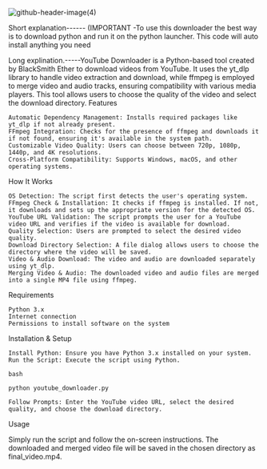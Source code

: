 
![github-header-image(4)](https://github.com/user-attachments/assets/8b971df7-1a18-4468-98c5-2a3744d99785)



Short explanation------ (IMPORTANT -To use this downloader the best way is to download python and run it on the python launcher. This code will auto install anything you need

Long explination.-----YouTube Downloader is a Python-based tool created by BlackSmith Ether to download videos from YouTube. It uses the yt_dlp library to handle video extraction and download, while ffmpeg is employed to merge video and audio tracks, ensuring compatibility with various media players. This tool allows users to choose the quality of the video and select the download directory.
Features

    Automatic Dependency Management: Installs required packages like yt_dlp if not already present.
    FFmpeg Integration: Checks for the presence of ffmpeg and downloads it if not found, ensuring it's available in the system path.
    Customizable Video Quality: Users can choose between 720p, 1080p, 1440p, and 4K resolutions.
    Cross-Platform Compatibility: Supports Windows, macOS, and other operating systems.

How It Works

    OS Detection: The script first detects the user's operating system.
    FFmpeg Check & Installation: It checks if ffmpeg is installed. If not, it downloads and sets up the appropriate version for the detected OS.
    YouTube URL Validation: The script prompts the user for a YouTube video URL and verifies if the video is available for download.
    Quality Selection: Users are prompted to select the desired video quality.
    Download Directory Selection: A file dialog allows users to choose the directory where the video will be saved.
    Video & Audio Download: The video and audio are downloaded separately using yt_dlp.
    Merging Video & Audio: The downloaded video and audio files are merged into a single MP4 file using ffmpeg.

Requirements

    Python 3.x
    Internet connection
    Permissions to install software on the system

Installation & Setup

    Install Python: Ensure you have Python 3.x installed on your system.
    Run the Script: Execute the script using Python.

    bash

    python youtube_downloader.py

    Follow Prompts: Enter the YouTube video URL, select the desired quality, and choose the download directory.

Usage

Simply run the script and follow the on-screen instructions. The downloaded and merged video file will be saved in the chosen directory as final_video.mp4.
